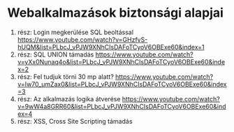 # Webalkalmazások biztonsági alapjai

1. rész: Login megkerülése SQL beoltással https://www.youtube.com/watch?v=GHzfvS-hUQM&list=PLbcJ_vPJW9XNhCIsDAFoTCyoV6OBExe60&index=1
2. rész: SQL UNION támadás https://www.youtube.com/watch?v=yXx0Nunaq4o&list=PLbcJ_vPJW9XNhCIsDAFoTCyoV6OBExe60&index=2
3. rész: Fel tudjuk törni 30 mp alatt? https://www.youtube.com/watch?v=Iw70_umZax0&list=PLbcJ_vPJW9XNhCIsDAFoTCyoV6OBExe60&index=3
4. rész: Az alkalmazás logika átverése https://www.youtube.com/watch?v=9wW4a8GRR60&list=PLbcJ_vPJW9XNhCIsDAFoTCyoV6OBExe60&index=4
5. rész: XSS, Cross Site Scripting támadás
